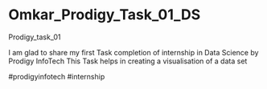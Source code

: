 # Omkar_Prodigy_Task_01_DS
Prodigy_task_01

I am glad to share my first Task completion of internship in Data Science by Prodigy InfoTech
This Task helps in creating a visualisation of a data set

#prodigyinfotech
#internship
